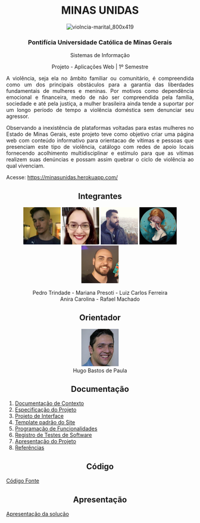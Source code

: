 <div align="center">

<h1>MINAS UNIDAS</h1>

![violncia-marital_800x419](https://user-images.githubusercontent.com/89818186/133852146-0873f465-b77f-41fe-ad5e-5bddb97b6e1c.jpg)

<h3>Pontifícia Universidade Católica de Minas Gerais</h3>

Sistemas de Informação

Projeto - Aplicações Web | 1º Semestre
  
<div align="justify">
  
<p>A violência, seja ela no âmbito familiar ou comunitário, é compreendida como um dos principais obstáculos para a garantia das liberdades fundamentais de mulheres e meninas. Por motivos como dependência emocional e financeira, medo de não ser compreendida pela família, sociedade e até pela justiça, a mulher brasileira ainda tende a suportar por um longo período de tempo a violência doméstica sem denunciar seu agressor.</p>
  
<p>Observando a inexistência de plataformas voltadas para estas mulheres no Estado de Minas Gerais, este projeto teve como objetivo criar uma página web com conteúdo informativo para orientacao de vítimas e pessoas que presenciam este tipo de violência, catálogo com redes de apoio locais fornecendo acolhimento multidisciplinar e estímulo para que as vítimas realizem suas denúncias e possam assim quebrar o ciclo de violência ao qual vivenciam.</p>

Acesse: https://minasunidas.herokuapp.com/ 
</div>

<div align="center">

## Integrantes

<a href="https://github.com/ptrindader" title="Pedro Trindade Reis" rel="nofollow"><img src="docs/img/Pedro%20Trindade.png" alt="logo" data-canonical-src="https://github.com/ptrindader" width="100vw"/></a> 
<a href="https://github.com/marianapresoti" title="Mariana Presoti" rel="nofollow"><img src="docs/img/Mariana%20Presoti.png" alt="logo" data-canonical-src="https://github.com/marianapresoti" width="100vw"/></a> 
<a href="https://github.com/lcferre20" title="Luiz Carlos Ferreira da Silva" rel="nofollow"><img src="docs/img/Carlos%20Ferreira.png" alt="logo" data-canonical-src="https://github.com/lcferre20" width="100vw"/></a> 
<a href="https://github.com/carolinamns" title="Anira Carolina Meneses de Carvalho Moura" rel="nofollow"><img src="docs/img/Anira%20Carolina.png" alt="logo" data-canonical-src="https://github.com/carolinamns" width="100vw"/></a> 
<a href="https://github.com/rafamacb" title="Rafael Machado Bueno" rel="nofollow"><img src="docs/img/Rafael%20Machado.png" alt="logo" data-canonical-src="https://github.com/rafamacb" width="100vw"/></a><br>
  
Pedro Trindade - Mariana Presoti - Luiz Carlos Ferreira<br>
           Anira Carolina - Rafael Machado


## Orientador

<a href="https://github.com/hugodepaula" title="Hugo Bastos De Paula" rel="nofollow"><img src="docs/img/Hugo%20Bastos%20De%20Paula.png" alt="logo" data-canonical-src="https://github.com/hugodepaula" width="100vw"/></a><br>
Hugo Bastos de Paula

 

## Documentação

<div align="left">
<ol>
<li><a href="docs/context.md"> Documentação de Contexto</a></li>
<li><a href="docs/especification.md"> Especificação do Projeto</a></li>
<li><a href="docs/interface.md"> Projeto de Interface</a></li>
<li><a href="docs/template.m"> Template padrão do Site</a></li>
<li><a href="docs/development.md"> Programação de Funcionalidades</a></li>
<li><a href="docs/tests.md"> Registro de Testes de Software</a></li>
<li><a href="presentation/README.md"> Apresentação do Projeto</a></li>
<li><a href="docs/13-Referências.md"> Referências</a></li>
</ol>
</div>

## Código

<div align="left">
<a href="src/README.md"> Código Fonte</a>

</div>

## Apresentação

<div align="left">
<a href="presentation/README.md"> Apresentação da solução</a>

</div>

